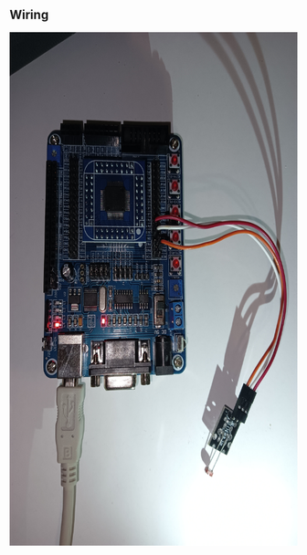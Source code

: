## Wiring

<p align="center">
  <img width="600" height="900" src="https://github.com/rumenski11/BK-430-1B/blob/main/Documents/MSP430-LightSensor.jpg">
</p>